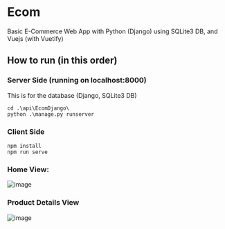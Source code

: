 # Ecom
Basic E-Commerce Web App with Python (Django) using SQLite3 DB, and Vuejs (with Vuetify)


## How to run (in this order)
### Server Side (running on localhost:8000)
This is for the database (Django, SQLite3 DB)
```
cd .\api\EcomDjango\
python .\manage.py runserver
```

### Client Side
```
npm install
npm run serve
```

### Home View:
![image](https://user-images.githubusercontent.com/45467347/190016768-770c0b3e-6b87-427d-90b2-265448c9856f.png)

### Product Details View
![image](https://user-images.githubusercontent.com/45467347/190017010-2053325a-3fb2-4634-ab3e-0a143b61ed37.png)
